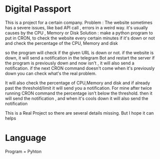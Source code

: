 # Digital Passport
This is a project for a certain company.
Problem : The website sometimes has a severe issues, like bad API call , errors in a weird way. it's usually causes by the CPU , Memory or Disk
Solution : make a python program to put in CRON, to check the website every certain minutes if it's down or not and check the percentage of the CPU, Memory and disk

so the program will check if the given URL is down or not. if the website is down, it will send a notification in the telegram Bot and restart the server
if the program is previously down and now isn't , it will also send a notification. if the next CRON command doesn't come when it's previously down you can check what's the real problem.

It will also check the percentage of CPU,Memory and disk and if already past the threshold/limit it will send you a notification. For mine after twice running CRON command the percentage isn't below the threshold. then it will send the notification , and when it's cools down it will also send the notification


This is a Real Project so there are several details missing. But I hope it can helps

# Language
Program = Pyhton
